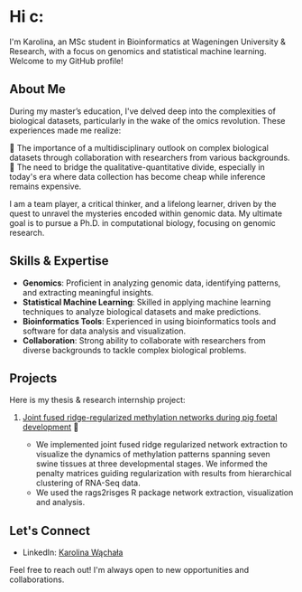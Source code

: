 # Hi c:

I'm Karolina, an MSc student in Bioinformatics at Wageningen University & Research, with a focus on genomics and statistical machine learning. Welcome to my GitHub profile! 

## About Me

During my master’s education, I've delved deep into the complexities of biological datasets, particularly in the wake of the omics revolution. These experiences made me realize:

 🧬 The importance of a multidisciplinary outlook on complex biological datasets through collaboration with researchers from various backgrounds.
 🧬 The need to bridge the qualitative-quantitative divide, especially in today's era where data collection has become cheap while inference remains expensive.

I am a team player, a critical thinker, and a lifelong learner, driven by the quest to unravel the mysteries encoded within genomic data. My ultimate goal is to pursue a Ph.D. in computational biology, focusing on genomic research.

## Skills & Expertise

- **Genomics**: Proficient in analyzing genomic data, identifying patterns, and extracting meaningful insights.
- **Statistical Machine Learning**: Skilled in applying machine learning techniques to analyze biological datasets and make predictions.
- **Bioinformatics Tools**: Experienced in using bioinformatics tools and software for data analysis and visualization.
- **Collaboration**: Strong ability to collaborate with researchers from diverse backgrounds to tackle complex biological problems.

## Projects

Here is my thesis & research internship project:

1. [Joint fused ridge-regularized methylation networks during pig foetal development](https://github.com/wachalak/Methylation_networks) :pig:
   
   - We implemented joint fused ridge regularized network extraction to visualize the dynamics of methylation patterns spanning seven swine tissues at three developmental stages. We informed the penalty matrices guiding regularization with results from hierarchical clustering of RNA-Seq data.
   - We used the rags2risges R package network extraction, visualization and analysis.

## Let's Connect

- LinkedIn: [Karolina Wąchała](https://www.linkedin.com/in/karolina-wachala-978b56189/)
  
Feel free to reach out! I'm always open to new opportunities and collaborations.


